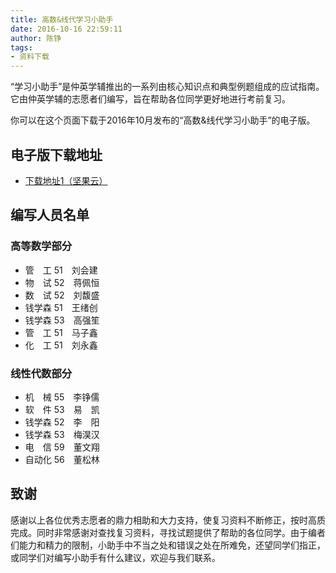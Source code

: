 ```yaml
---
title: 高数&线代学习小助手
date: 2016-10-16 22:59:11
author: 陈铮
tags:
- 资料下载
---
```


“学习小助手”是仲英学辅推出的一系列由核心知识点和典型例题组成的应试指南。它由仲英学辅的志愿者们编写，旨在帮助各位同学更好地进行考前复习。

你可以在这个页面下载于2016年10月发布的“高数&线代学习小助手”的电子版。

<!--more-->

## 电子版下载地址

* [下载地址1（坚果云）](https://www.jianguoyun.com/p/DX_PkfEQxtf_BRienx0)

## 编写人员名单

### 高等数学部分

* 管　工 51　刘会建
* 物　试 52　蒋佩恒
* 数　试 52　刘馥盛
* 钱学森 51　王绪创
* 钱学森 53　高强笙
* 管　工 51　马子鑫
* 化　工 51　刘永鑫

### 线性代数部分

* 机　械 55　李铮儒
* 软　件 53　易　凯
* 钱学森 52　李　阳
* 钱学森 53　梅淏汉
* 电　信 59　董文翔
* 自动化 56　董松林

## 致谢

感谢以上各位优秀志愿者的鼎力相助和大力支持，使复习资料不断修正，按时高质完成。同时非常感谢对查找复习资料，寻找试题提供了帮助的各位同学。由于编者们能力和精力的限制，小助手中不当之处和错误之处在所难免，还望同学们指正，或同学们对编写小助手有什么建议，欢迎与我们联系。